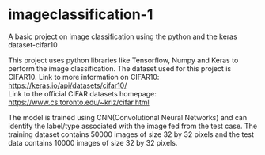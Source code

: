 # imageclassification-1
A basic project on image classification using the python and the keras dataset-cifar10 

This project uses python libraries like Tensorflow, Numpy and Keras to perform the image classification. The dataset used for this project is CIFAR10.
Link to more information on CIFAR10: https://keras.io/api/datasets/cifar10/                                                                                                             
Link to the official CIFAR datasets homepage: https://www.cs.toronto.edu/~kriz/cifar.html

The model is trained using CNN(Convolutional Neural Networks) and can identify the label/type associated with the image fed from the test case.
The training dataset contains 50000 images of size 32 by 32 pixels and the test data contains 10000 images of size 32 by 32 pixels.
